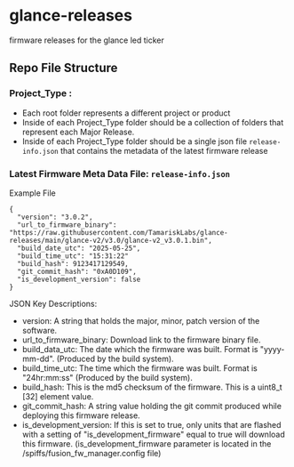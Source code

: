 # glance-releases
firmware releases for the glance led ticker

## Repo File Structure
### Project_Type : 
  - Each root folder represents a different project or product
  - Inside of each Project_Type folder should be a collection of folders that represent each Major Release.
  - Inside of each Project_Type folder should be a single json file ```release-info.json``` that contains the metadata of the latest firmware release

### Latest Firmware Meta Data File: ```release-info.json```
Example File

```
{
  "version": "3.0.2",
  "url_to_firmware_binary": "https://raw.githubusercontent.com/TamariskLabs/glance-releases/main/glance-v2/v3.0/glance-v2_v3.0.1.bin",
  "build_date_utc": "2025-05-25",
  "build_time_utc": "15:31:22"
  "build_hash": 9123417129549,
  "git_commit_hash": "0xA0D109",
  "is_development_version": false
}
```

JSON Key Descriptions:
  - version: A string that holds the major, minor, patch version of the software.
  - url_to_firmware_binary: Download link to the firmware binary file.
  - build_data_utc: The date which the firmware was built. Format is "yyyy-mm-dd". (Produced by the build system).
  - build_time_utc: The time which the firmware was built.  Format is "24hr:mm:ss" (Produced by the build system).
  - build_hash: This is the md5 checksum of the firmware.  This is a uint8_t [32] element value.
  - git_commit_hash: A string value holding the git commit produced while deploying this firmware release.
  - is_development_version: If this is set to true, only units that are flashed with a setting of "is_development_firmware" equal to true will download this firmware.  (is_development_firmware parameter is located in the /spiffs/fusion_fw_manager.config file)
